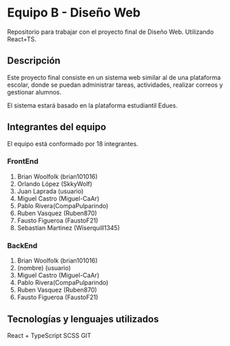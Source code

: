 # Equipo B - Diseño Web
Repositorio para trabajar con el proyecto final de Diseño Web. Utilizando React+TS.

## Descripción
Este proyecto final consiste en un sistema web similar al de una plataforma escolar, donde se puedan administrar tareas, actividades, realizar correos y gestionar alumnos.

El sistema estará basado en la plataforma estudiantil Edues.

## Integrantes del equipo
El equipo está conformado por 18 integrantes.

### FrontEnd
1. Brian Woolfolk (brian101016)
2. Orlando López (SkkyWolf)
3. Juan Laprada (usuario)
4. Miguel Castro (Miguel-CaAr)
5. Pablo Rivera(CompaPulparindo)
6. Ruben Vasquez (Ruben870)
7. Fausto Figueroa (FaustoF21)
8. Sebastian Martinez (Wiserquill1345)

### BackEnd
1. Brian Woolfolk (brian101016)
2. (nombre) (usuario)
3. Miguel Castro (Miguel-CaAr)
4. Pablo Rivera(CompaPulparindo)
5. Ruben Vasquez (Ruben870)
6. Fausto Figueroa (FaustoF21)

## Tecnologías y lenguajes utilizados
React + TypeScript
SCSS
GIT
